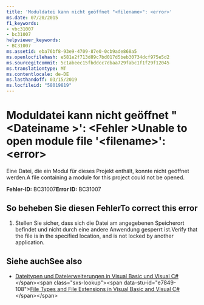 ```yaml
---
title: 'Moduldatei kann nicht geöffnet "<filename>": <error>'
ms.date: 07/20/2015
f1_keywords:
- vbc31007
- bc31007
helpviewer_keywords:
- BC31007
ms.assetid: eba76bf8-93e9-4709-87e0-0cb9ade868a5
ms.openlocfilehash: e581e2f713d89c7bd017d5beb30734dcf975e5d2
ms.sourcegitcommit: 5c1abeec15fbddcc7dbaa729fabc1f1f29f12045
ms.translationtype: MT
ms.contentlocale: de-DE
ms.lasthandoff: 03/15/2019
ms.locfileid: "58019819"
---
```

# <a name="unable-to-open-module-file-filename-error"></a><span data-ttu-id="e7849-102">Moduldatei kann nicht geöffnet "\<Dateiname >': \<Fehler ></span><span class="sxs-lookup"><span data-stu-id="e7849-102">Unable to open module file '\<filename>': \<error></span></span>
<span data-ttu-id="e7849-103">Eine Datei, die ein Modul für dieses Projekt enthält, konnte nicht geöffnet werden.</span><span class="sxs-lookup"><span data-stu-id="e7849-103">A file containing a module for this project could not be opened.</span></span>  
  
 <span data-ttu-id="e7849-104">**Fehler-ID:** BC31007</span><span class="sxs-lookup"><span data-stu-id="e7849-104">**Error ID:** BC31007</span></span>  
  
## <a name="to-correct-this-error"></a><span data-ttu-id="e7849-105">So beheben Sie diesen Fehler</span><span class="sxs-lookup"><span data-stu-id="e7849-105">To correct this error</span></span>  
  
1.  <span data-ttu-id="e7849-106">Stellen Sie sicher, dass sich die Datei am angegebenen Speicherort befindet und nicht durch eine andere Anwendung gesperrt ist.</span><span class="sxs-lookup"><span data-stu-id="e7849-106">Verify that the file is in the specified location, and is not locked by another application.</span></span>  
  
## <a name="see-also"></a><span data-ttu-id="e7849-107">Siehe auch</span><span class="sxs-lookup"><span data-stu-id="e7849-107">See also</span></span>

- <span data-ttu-id="e7849-108">[Dateitypen und Dateierweiterungen in Visual Basic und Visual C#](https://docs.microsoft.com/previous-versions/visualstudio/visual-studio-2010/8k0zafxb(v=vs.100))</span><span class="sxs-lookup"><span data-stu-id="e7849-108">[File Types and File Extensions in Visual Basic and Visual C#](https://docs.microsoft.com/previous-versions/visualstudio/visual-studio-2010/8k0zafxb(v=vs.100))</span></span>
